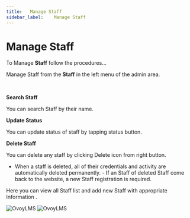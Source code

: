 ```yaml
---
title:   Manage Staff
sidebar_label:    Manage Staff
---
```


# Manage Staff
To Manage **Staff** follow the procedures…

 Manage Staff from the **Staff** in the left menu of the admin area.

&nbsp;

**Search Staff**

 You can search Staff by their name.


**Update Status**

 You can update status of staff by tapping status button.


**Delete Staff**

You can delete any staff by clicking Delete icon from right button. 
- When a staff is deleted, all of their credentials and activity are automatically deleted permanently. - If an Staff of deleted Staff come back to the website, a new Staff registration is required.


 Here you can view all Staff list and add new Staff with appropriate Information .


![OvoyLMS](/assets/ovoy/manage-staff.png)
![OvoyLMS](/assets/ovoy/add-staff.png)


